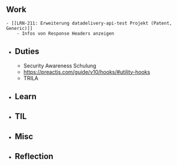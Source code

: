 ## Work
	- [[LRN-211: Erweiterung datadelivery-api-test Projekt (Patent, Generic)]]
		- Infos von Response Headers anzeigen
- ## Duties
	- Security Awareness Schulung
	- https://preactjs.com/guide/v10/hooks/#utility-hooks
	- TRILA
- ## Learn
- ## TIL
- ## Misc
- ## Reflection
